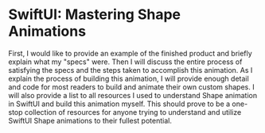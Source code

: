 # SwiftUI: Mastering Shape Animations
First, I would like to provide an example of the finished product and briefly explain what my "specs" were. Then I will discuss the entire process of satisfying the specs and the steps taken to accomplish this animation. As I explain the process of building this animation, I will provide enough detail and code for most readers to build and animate their own custom shapes. I will also provide a list to all resources I used to understand Shape animation in SwiftUI and build this animation myself. This should prove to be a one-stop collection of resources for anyone trying to understand and utilize SwiftUI Shape animations to their fullest potential.
